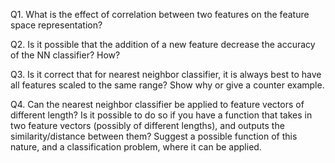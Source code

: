 Q1. What is the effect of correlation between two features on the feature space representation?

Q2. Is it possible that the addition of a new feature decrease the accuracy of the NN classifier? How?

Q3. Is it correct that for nearest neighbor classifier, it is always best to have all features scaled to the same range? Show why or give a counter example.

Q4. Can the nearest neighbor classifier be applied to feature vectors of different length? Is it possible to do so if you have a function that takes in two feature vectors (possibly of different lengths), and outputs the similarity/distance between them? Suggest a possible function of this nature, and a classification problem, where it can be applied. 